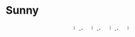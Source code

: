 # Sunny
<div  align="center">
  <a href="https://www.facebook.com/YX.Sunny/" target="_blank">
    <img src="https://user-images.githubusercontent.com/40751071/127133727-16b3d2f1-0be1-4567-bd4d-f0ce32bfea41.png" width="5%" height="5%" />
  </a>．
  <a href="https://www.instagram.com/sunny._.yx/" target="_blank">
    <img src="https://user-images.githubusercontent.com/40751071/127133760-f53f6409-aca8-4d4b-94f2-bdb423896b18.png" width="5%" height="5%" />
  </a>．
  <a href="https://www.linkedin.com/in/yu-xiang-hong/" target="_blank">
    <img src="https://user-images.githubusercontent.com/40751071/127133795-8f30d9d9-31db-4efb-b9f6-ce1167f7ac3b.png" width="5%" height="5%" />
  </a>．
  <a href="https://twitter.com/YuXiangHong_TW" target="_blank">
    <img src="https://user-images.githubusercontent.com/40751071/127133857-84f4a158-e03f-46b0-a319-50a11ce70b06.png" width="5%" height="5%" />
  </a>
</div>
